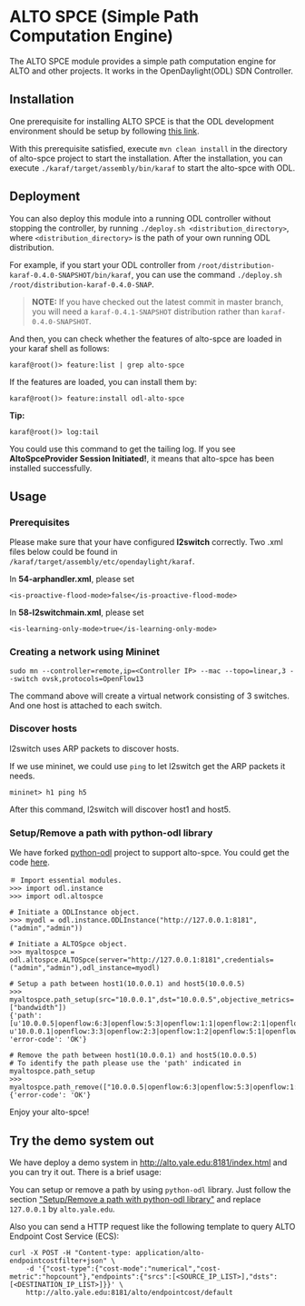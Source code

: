 # ALTO SPCE (Simple Path Computation Engine)

The ALTO SPCE module provides a simple path computation engine for ALTO and other projects. It works in the
OpenDaylight(ODL) SDN Controller.

## Installation

One prerequisite for installing ALTO SPCE is that the ODL development environment should be setup by
following [this link](https://wiki.opendaylight.org/view/GettingStarted:Development_Environment_Setup).

With this prerequisite satisfied, execute `mvn clean install` in the directory of alto-spce project
to start the installation. After the installation, you can execute `./karaf/target/assembly/bin/karaf`
to start the alto-spce with ODL.

## Deployment

You can also deploy this module into a running ODL controller without stopping the controller, by
running `./deploy.sh <distribution_directory>`, where `<distribution_directory>` is the path of your own running ODL distribution.

For example, if you start your ODL controller from `/root/distribution-karaf-0.4.0-SNAPSHOT/bin/karaf`, you can use the command `./deploy.sh /root/distribution-karaf-0.4.0-SNAP`.

> **NOTE:** If you have checked out the latest commit in master branch, you will need a `karaf-0.4.1-SNAPSHOT` distribution rather than `karaf-0.4.0-SNAPSHOT`.

And then, you can check whether the features of alto-spce are loaded in your karaf shell as follows:

```
karaf@root()> feature:list | grep alto-spce
```

If the features are loaded, you can install them by:

```
karaf@root()> feature:install odl-alto-spce
```

**Tip:**

```
karaf@root()> log:tail
```

You could use this command to get the tailing log. If you see **AltoSpceProvider Session Initiated!**,
it means that alto-spce has been installed successfully. 

## Usage

### Prerequisites

Please make sure that your have configured **l2switch** correctly. Two .xml files below could be found in `/karaf/target/assembly/etc/opendaylight/karaf`.

In **54-arphandler.xml**, please set

```
<is-proactive-flood-mode>false</is-proactive-flood-mode>
```

In **58-l2switchmain.xml**, please set

```
<is-learning-only-mode>true</is-learning-only-mode>
```

### Creating a network using Mininet

```
sudo mn --controller=remote,ip=<Controller IP> --mac --topo=linear,3 --switch ovsk,protocols=OpenFlow13
```

The command above will create a virtual network consisting of 3 switches. And one host is attached to each switch.

### Discover hosts

l2switch uses ARP packets to discover hosts. 

If we use mininet, we could use `ping` to let l2switch get the ARP packets it needs. 

```
mininet> h1 ping h5
```

After this command, l2switch will discover host1 and host5.


### Setup/Remove a path with python-odl library

We have forked [python-odl](https://github.com/SPRACE/python-odl) project to support alto-spce. You could get the code [here](https://github.com/snlab/python-odl).

```
＃ Import essential modules.
>>> import odl.instance
>>> import odl.altospce

# Initiate a ODLInstance object.
>>> myodl = odl.instance.ODLInstance("http://127.0.0.1:8181",("admin","admin"))

# Initiate a ALTOSpce object.
>>> myaltospce = odl.altospce.ALTOSpce(server="http://127.0.0.1:8181",credentials=("admin","admin"),odl_instance=myodl)

# Setup a path between host1(10.0.0.1) and host5(10.0.0.5)
>>> myaltospce.path_setup(src="10.0.0.1",dst="10.0.0.5",objective_metrics=["bandwidth"])
{'path': [u'10.0.0.5|openflow:6:3|openflow:5:3|openflow:1:1|openflow:2:1|openflow:3:1|10.0.0.1', u'10.0.0.1|openflow:3:3|openflow:2:3|openflow:1:2|openflow:5:1|openflow:6:1|10.0.0.5'], 'error-code': 'OK'}

# Remove the path between host1(10.0.0.1) and host5(10.0.0.5)
# To identify the path please use the 'path' indicated in myaltospce.path_setup
>>> myaltospce.path_remove(["10.0.0.5|openflow:6:3|openflow:5:3|openflow:1:1|openflow:2:1|openflow:3:1|10.0.0.1","10.0.0.1|openflow:3:3|openflow:2:3|openflow:1:2|openflow:5:1|openflow:6:1|10.0.0.5"])
{'error-code': 'OK'}
```

Enjoy your alto-spce!

## Try the demo system out

We have deploy a demo system in http://alto.yale.edu:8181/index.html and you can try it out. There is a brief usage:

You can setup or remove a path by using `python-odl` library. Just follow the section ["Setup/Remove a path with python-odl library"](#setupremove-a-path-with-python-odl-library) and replace `127.0.0.1` by `alto.yale.edu`.

Also you can send a HTTP request like the following template to query ALTO Endpoint Cost Service (ECS):

```
curl -X POST -H "Content-type: application/alto-endpointcostfilter+json" \
    -d '{"cost-type":{"cost-mode":"numerical","cost-metric":"hopcount"},"endpoints":{"srcs":[<SOURCE_IP_LIST>],"dsts":[<DESTINATION_IP_LIST>]}}' \
    http://alto.yale.edu:8181/alto/endpointcost/default
```

